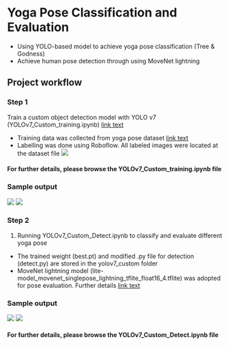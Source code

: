 # Yoga Pose Classification and Evaluation
* Using YOLO-based model to achieve yoga pose classification (Tree & Godness)
* Achieve human pose detection through using MoveNet lightning 

## Project workflow
### Step 1
Train a custom object detection model with YOLO v7 (YOLOv7_Custom_training.ipynb) [link text](https://github.com/WongKinYiu/yolov7)

* Training data was collected from yoga pose dataset [link text](https://www.kaggle.com/datasets/niharika41298/yoga-poses-dataset)
* Labelling was done using Roboflow. All labeled images were located at the dataset file 
![](https://drive.google.com/uc?export=view&id=1Z9D9aoqciDhjJaAB-_uRU8MsFgQl1CLs)

#### For further details, please browse the YOLOv7_Custom_training.ipynb file
### Sample output
![](https://drive.google.com/uc?export=view&id=1xOnYO71Jk8NxO9uXLudqP33Ux0HEnH_E) ![](https://drive.google.com/uc?export=view&id=1yM1zoBJK2ahXr7Urq1l7wabNkRcywoYz)

### Step 2
1. Running YOLOv7_Custom_Detect.ipynb to classify and evaluate different yoga pose
* The trained weight (best.pt) and modified .py file for detection (detect.py) are stored in the yolov7_custom folder
* MoveNet lightning model (lite-model_movenet_singlepose_lightning_tflite_float16_4.tflite) was adopted for pose evaluation. Further details [link text](https://tfhub.dev/google/movenet/multipose/lightning/1)

### Sample output
![](https://drive.google.com/uc?export=view&id=1uiDuYgg8dFci2DkT1bZ34wZ8yfbToZSK) ![](https://drive.google.com/uc?export=view&id=1U5oD6SBuyCByD_CHonlgK09oB6fH0EgP)

#### For further details, please browse the YOLOv7_Custom_Detect.ipynb file
